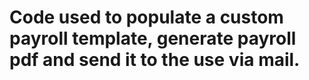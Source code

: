# Code used to populate a custom payroll template, generate payroll pdf and send it to the use via mail. 
